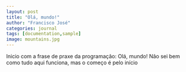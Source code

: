 ```yaml
---
layout: post
title: "Olá, mundo!"
author: "Francisco José"
categories: journal
tags: [documentation,sample]
image: mountains.jpg
---
```


Inicio com a frase de praxe da programação: Olá, mundo!
Não sei bem como tudo aqui funciona, mas o começo é pelo início